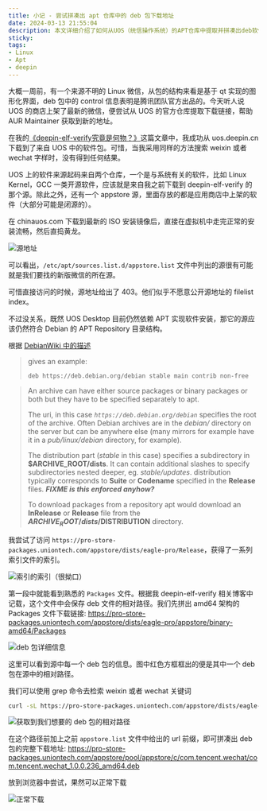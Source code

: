 ```yaml
---
title: 小记 - 尝试拼凑出 apt 仓库中的 deb 包下载地址
date: 2024-03-13 21:55:04
description: 本文详细介绍了如何从UOS（统信操作系统）的APT仓库中提取并拼凑出deb软件包的下载地址。作者通过分析UOS的软件源结构，结合Debian仓库的格式规范，逐步解析了appstore源的索引文件，最终定位到新版微信的deb包下载链接。文章不仅分享了具体的操作步骤和命令，还提供了相关技术背景和实用技巧，适合对Linux软件包管理和APT源结构感兴趣的读者参考。
sticky:
tags:
- Linux
- Apt
- deepin
---
```


大概一周前，有一个来源不明的 Linux 微信，从包的结构来看是基于 qt 实现的图形化界面，deb 包中的 control 信息表明是腾讯团队官方出品的。今天听人说 UOS 的商店上架了最新的微信，便尝试从 UOS 的官方仓库提取下载链接，帮助 AUR Maintainer 获取到新的地址。

在我的[《deepin-elf-verify究竟是何物？》](https://zhul.in/2021/11/20/what-is-deepin-elf-verify/)这篇文章中，我成功从 uos.deepin.cn 下载到了来自 UOS 中的软件包。可惜，当我采用同样的方法搜索 weixin 或者 wechat 字样时，没有得到任何结果。

UOS 上的软件来源起码来自两个仓库，一个是与系统有关的软件，比如 Linux Kernel，GCC 一类开源软件，应该就是来自我之前下载到 deepin-elf-verify 的那个源。除此之外，还有一个 appstore 源，里面存放的都是应用商店中上架的软件（大部分可能是闭源的）。

在 chinauos.com 下载到最新的 ISO 安装镜像后，直接在虚拟机中走完正常的安装流畅，然后直捣黄龙。

![源地址](https://static.031130.xyz/uploads/2024/08/12/65f1b344e5581.webp)

可以看出，`/etc/apt/sources.list.d/appstore.list` 文件中列出的源很有可能就是我们要找的新版微信的所在源。

可惜直接访问的时候，源地址给出了 403。他们似乎不愿意公开源地址的 filelist index。

不过没关系，既然 UOS Desktop 目前仍然依赖 APT 实现软件安装，那它的源应该仍然符合 Debian 的 APT Repository 目录结构。

根据 [DebianWiki 中的描述](https://wiki.debian.org/DebianRepository/Format)

> gives an example: 
>
> ```
> deb https://deb.debian.org/debian stable main contrib non-free
> ```

> An archive can have either source packages or binary packages or both but they have to be specified separately to apt. 
>
> The uri, in this case *`https://deb.debian.org/debian`* specifies the root of the archive. Often Debian archives are in the *debian/* directory on the server but can be anywhere else (many mirrors for example have it in a *pub/linux/debian* directory, for example). 
>
> The distribution part (*stable* in this case) specifies a subdirectory in **$ARCHIVE_ROOT/dists**. It can contain additional slashes to specify subdirectories nested deeper, eg. *stable/updates*. distribution typically corresponds to **Suite** or **Codename** specified in the **Release** files. ***FIXME is this enforced anyhow?*** 
>
> To download packages from a repository apt would download an **InRelease** or **Release** file from the **$ARCHIVE_ROOT/dists/$DISTRIBUTION** directory. 

我尝试了访问 `https://pro-store-packages.uniontech.com/appstore/dists/eagle-pro/Release`，获得了一系列索引文件的索引。

![索引的索引（很拗口）](https://static.031130.xyz/uploads/2024/08/12/65f1b5166810a.webp)

第一段中就能看到熟悉的 `Packages` 文件。根据我 deepin-elf-verify 相关博客中记载，这个文件中会保存 deb 文件的相对路径。我们先拼出 amd64 架构的 Packages 文件下载链接: https://pro-store-packages.uniontech.com/appstore/dists/eagle-pro/appstore/binary-amd64/Packages

![deb 包详细信息](https://static.031130.xyz/uploads/2024/08/12/65f1b5faccc86.webp)

这里可以看到源中每一个 deb 包的信息。图中红色方框框出的便是其中一个 deb 包在源中的相对路径。

我们可以使用 grep 命令去检索 weixin 或者 wechat 关键词

```bash
curl -sL https://pro-store-packages.uniontech.com/appstore/dists/eagle-pro/appstore/binary-amd64/Packages | grep -E "weixin|wechat"
```

![获取到我们想要的 deb 包的相对路径](https://static.031130.xyz/uploads/2024/08/12/65f1b6a4c3239.webp)

在这个路径前加上之前 `appstore.list` 文件中给出的 url 前缀，即可拼凑出 deb 包的完整下载地址: https://pro-store-packages.uniontech.com/appstore/pool/appstore/c/com.tencent.wechat/com.tencent.wechat_1.0.0.236_amd64.deb

放到浏览器中尝试，果然可以正常下载

![正常下载](https://static.031130.xyz/uploads/2024/08/12/65f1b73567121.webp)
